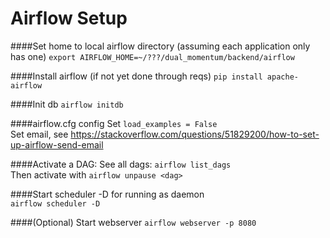# Airflow Setup


####Set home to local airflow directory (assuming each application only has one)
`export AIRFLOW_HOME=~/???/dual_momentum/backend/airflow`

####Install airflow (if not yet done through reqs)
`pip install apache-airflow`

####Init db
`airflow initdb`


####airflow.cfg config
Set `load_examples = False`<br>
Set email, see https://stackoverflow.com/questions/51829200/how-to-set-up-airflow-send-email


####Activate a DAG:
See all dags: `airflow list_dags` <br>
Then activate with `airflow unpause <dag>`



####Start scheduler
-D for running as daemon <br>
`airflow scheduler -D`

####(Optional) Start webserver
`airflow webserver -p 8080`



